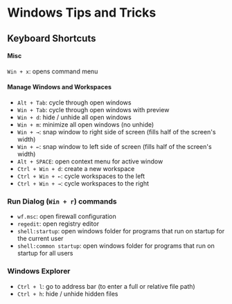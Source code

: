 # Windows Tips and Tricks

## Keyboard Shortcuts

#### Misc

`Win + x`: opens command menu

#### Manage Windows and Workspaces

- `Alt + Tab`: cycle through open windows
- `Win + Tab`: cycle through open windows with preview
- `Win + d`: hide / unhide all open windows
- `Win + m`: minimize all open windows (no unhide)
- `Win + →`: snap window to right side of screen (fills half of the screen's width)
- `Win + ←`: snap window to left side of screen (fills half of the screen's width)
- `Alt + SPACE`: open context menu for active window
- `Ctrl + Win + d`: create a new workspace
- `Ctrl + Win + ←`: cycle workspaces to the left
- `Ctrl + Win + →`: cycle workspaces to the right

### Run Dialog (`Win + r`) commands

- `wf.msc`: open firewall configuration
- `regedit`: open registry editor
- `shell:startup`: open windows folder for programs that run on startup for the current user
- `shell:common startup`: open windows folder for programs that run on startup for all users

### Windows Explorer

- `Ctrl + l`: go to address bar (to enter a full or relative file path)
- `Ctrl + h`: hide / unhide hidden files
